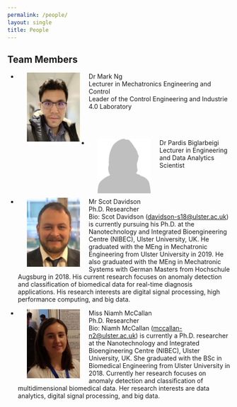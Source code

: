 ```yaml
---
permalink: /people/
layout: single
title: People 
---
```


## Team Members ##
* <p><img align="left" width="120" src="/assets/Figures/Mark.jpg" hspace="20"><span>Dr Mark Ng <br /> 
  Lecturer in Mechatronics Engineering and Control <br />
  Leader of the Control Engineering and Industrie 4.0 Laboratory <br /><br /><br /><br /></span></p>  

* <p><img align="left" width="120" src="/assets/Figures/Blank.png" hspace="20"><span>Dr Pardis Biglarbeigi <br />
  Lecturer in Engineering and Data Analytics Scientist <br /><br /><br /><br /></span></p>  

* <p><img align="left" width="120" src="/assets/Figures/Scot.jpg" hspace="20"><span>Mr Scot Davidson <br />
  Ph.D. Researcher <br />
  Bio: Scot Davidson (<a href="mailto:davidson-s18@ulster.ac.uk">davidson-s18@ulster.ac.uk</a>) is currently pursuing his Ph.D. at the Nanotechnology and Integrated Bioengineering Centre (NIBEC), Ulster University, UK. He graduated with the MEng in Mechatronic Engineering from Ulster University in 2019. He also graduated with the MEng in Mechatronic Systems with German Masters from Hochschule Augsburg in 2018. His current research focuses on anomaly detection and classification of biomedical data for real-time diagnosis applications. His research interests are digital signal processing, high performance computing, and big data.<br /></span></p>  

* <p><img align="left" width="120" src="/assets/Figures/Niamh.jpg" hspace="20"><span>Miss Niamh McCallan <br />
  Ph.D. Researcher <br />
  Bio: Niamh McCallan (<a href="mailto:mccallan-n2@ulster.ac.uk">mccallan-n2@ulster.ac.uk</a>) is currently a Ph.D. researcher at the Nanotechnology and Integrated Bioengineering Centre (NIBEC), Ulster University, UK. She graduated with the BSc in Biomedical Engineering from Ulster University in 2018. Currently her research focuses on anomaly detection and classification of multidimensional biomedical data. Her research interests are data analytics, digital signal processing, and big data.</span></p>
